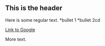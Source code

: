 ## This is the header

Here is some regular text.
*bullet 1
*bullet 2cd

[Link to Google](http://www.google.com)

More text.
